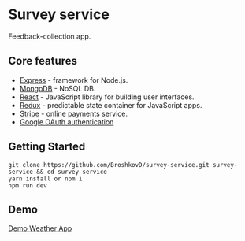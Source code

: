 # Survey service

Feedback-collection app.

## Core features

* [Express](http://expressjs.com/) -  framework for Node.js. 
* [MongoDB](https://www.mongodb.com/) -  NoSQL DB.
* [React](https://facebook.github.io/react-native/) - JavaScript library for building user interfaces.
* [Redux](https://github.com/reactjs/redux) -  predictable state container for JavaScript apps.
* [Stripe](https://stripe.com/) -  online payments service.
* [Google OAuth authentication](https://developers.google.com/identity/protocols/OAuth2)

## Getting Started

```
git clone https://github.com/BroshkovD/survey-service.git survey-service && cd survey-service
yarn install or npm i
npm run dev
```

## Demo

[Demo Weather App](https://calm-mesa-82951.herokuapp.com/)